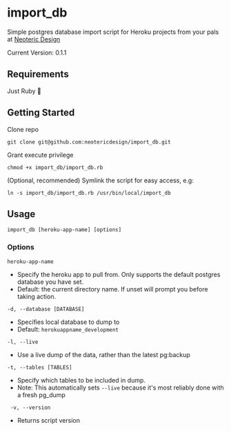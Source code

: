 # import_db
Simple postgres database import script for Heroku projects
from your pals at [Neoteric Design](http://www.neotericdesign.com)

Current Version: 0.1.1

## Requirements

Just Ruby 😬

## Getting Started

Clone repo

`git clone git@github.com:neotericdesign/import_db.git`

Grant execute privilege

`chmod +x import_db/import_db.rb`

(Optional, recommended) Symlink the script for easy access, e.g:

`ln -s import_db/import_db.rb /usr/bin/local/import_db`

## Usage

`import_db [heroku-app-name] [options]`

### Options

`heroku-app-name`
- Specify the heroku app to pull from. Only supports the default postgres
database you have set.
- Default: the current directory name. If unset will prompt you before taking
action.

`-d, --database [DATABASE]`

- Specifies local database to dump to
- Default: `herokuappname_development`

`-l, --live`

- Use a live dump of the data, rather than the latest pg:backup

`-t, --tables [TABLES]`

- Specify which tables to be included in dump.
- Note: This automatically sets `--live` because it's most reliably done with a
fresh pg_dump

` -v, --version`

- Returns script version
